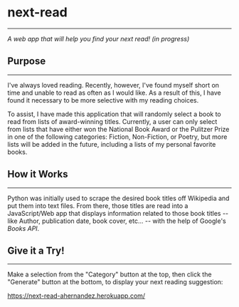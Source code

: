 # next-read 
---
*A web app that will help you find your next read! (in progress)*

## Purpose
---
I've always loved reading. Recently, however, I've found myself short on time and unable to read as often as I would like. As a result of this, I have
found it necessary to be more selective with my reading choices. 

To assist, I have made this application that will randomly select a book to read from lists of award-winning titles. Currently, a user
can only select from lists that have either won the National Book Award or the Pulitzer Prize in one of the following categories: Fiction, Non-Fiction, or
Poetry, but more lists will be added in the future, including a lists of my personal favorite books. 

## How it Works
---
Python was initially used to scrape the desired book titles off Wikipedia and put them into text files. From there, those titles are read into a JavaScript/Web app
that displays information related to those book titles -- like Author, publication date, book cover, etc... -- with the help of Google's *Books API*. 

## Give it a Try!
---
Make a selection from the "Category" button at the top, then click the "Generate" button at the bottom, to display your next reading suggestion:

https://next-read-ahernandez.herokuapp.com/

